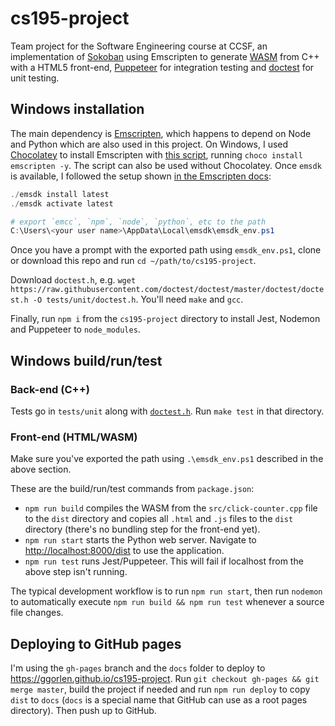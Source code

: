 # cs195-project
Team project for the Software Engineering course at CCSF, an implementation of [Sokoban](https://en.wikipedia.org/wiki/Sokoban) using Emscripten to generate [WASM](https://webassembly.org/) from C++ with a HTML5 front-end, [Puppeteer](https://github.com/puppeteer/puppeteer) for integration testing and [doctest](https://github.com/doctest/doctest/) for unit testing.

## Windows installation
The main dependency is [Emscripten](https://emscripten.org/), which happens to depend on Node and Python which are also used in this project. On Windows, I used [Chocolatey](https://community.chocolatey.org/packages/emscripten) to install Emscripten with [this script](https://github.com/aminya/chocolatey-emscripten), running `choco install emscripten -y`. The script can also be used without Chocolatey. Once `emsdk` is available, I followed the setup shown [in the Emscripten docs](https://emscripten.org/docs/getting_started/downloads.html):

```powershell
./emsdk install latest
./emsdk activate latest

# export `emcc`, `npm`, `node`, `python`, etc to the path
C:\Users\<your user name>\AppData\Local\emsdk\emsdk_env.ps1
```

Once you have a prompt with the exported path using `emsdk_env.ps1`, clone or download this repo and run `cd ~/path/to/cs195-project`.

Download `doctest.h`, e.g. `wget https://raw.githubusercontent.com/doctest/doctest/master/doctest/doctest.h -O tests/unit/doctest.h`. You'll need `make` and `gcc`.

Finally, run `npm i` from the `cs195-project` directory to install Jest, Nodemon and Puppeteer to `node_modules`.

## Windows build/run/test

### Back-end (C++)

Tests go in `tests/unit` along with [`doctest.h`](https://raw.githubusercontent.com/doctest/doctest/master/doctest/doctest.h). Run `make test` in that directory.

### Front-end (HTML/WASM)
Make sure you've exported the path using `.\emsdk_env.ps1` described in the above section.

These are the build/run/test commands from `package.json`:
- `npm run build` compiles the WASM from the `src/click-counter.cpp` file to the `dist` directory and copies all `.html` and `.js` files to the `dist` directory (there's no bundling step for the front-end yet).
- `npm run start` starts the Python web server. Navigate to <http://localhost:8000/dist> to use the application.
- `npm run test` runs Jest/Puppeteer. This will fail if localhost from the above step isn't running.

The typical development workflow is to run `npm run start`, then run `nodemon` to automatically execute `npm run build && npm run test` whenever a source file changes.

## Deploying to GitHub pages
I'm using the `gh-pages` branch and the `docs` folder to deploy to <https://ggorlen.github.io/cs195-project>. Run `git checkout gh-pages && git merge master`, build the project if needed and run `npm run deploy` to copy `dist` to `docs` (`docs` is a special name that GitHub can use as a root pages directory). Then push up to GitHub.

